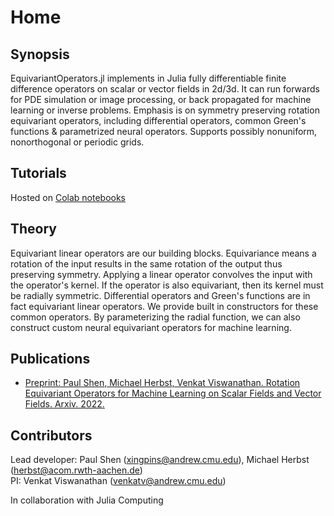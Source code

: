 # Home

## Synopsis

EquivariantOperators.jl implements in Julia fully differentiable finite difference operators on scalar or vector fields in 2d/3d. It can run forwards for PDE simulation or image processing, or back propagated for machine learning or inverse problems. Emphasis is on symmetry preserving rotation equivariant operators, including differential operators, common Green's functions & parametrized neural operators. Supports possibly nonuniform, nonorthogonal or periodic grids.

## Tutorials

Hosted on [Colab notebooks](https://colab.research.google.com/drive/17JZEdK6aALxvn0JPBJEHGeK2nO1hPnhQ?usp=sharing)

## Theory

Equivariant linear operators are our building blocks. Equivariance means a rotation of the input results in the same rotation of the output thus preserving symmetry. Applying a linear operator convolves the input with the operator's kernel. If the operator is also equivariant, then its kernel must be radially symmetric. Differential operators and Green's functions are in fact equivariant linear operators. We provide built in constructors for these common operators. By parameterizing the radial function, we can also construct custom neural equivariant operators for machine learning.

## Publications

- [Preprint: Paul Shen, Michael Herbst, Venkat Viswanathan. Rotation Equivariant  Operators for Machine Learning on Scalar Fields and Vector Fields. Arxiv. 2022.](https://arxiv.org/abs/2108.09541)

## Contributors

Lead developer: Paul Shen (xingpins@andrew.cmu.edu), Michael Herbst (herbst@acom.rwth-aachen.de)  
PI: Venkat Viswanathan (venkatv@andrew.cmu.edu)

In collaboration with Julia Computing
